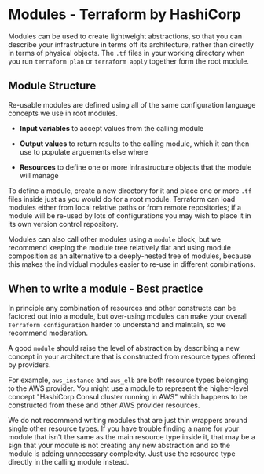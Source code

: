 # Modules - Terraform by HashiCorp

Modules can be used to create lightweight abstractions, so that you can describe your infrastructure in terms off its architecture, rather than directly in terms of physical objects. The `.tf` files in your working directory when you run `terraform plan` or `terraform apply` together form the root module.

## Module Structure

Re-usable modules are defined using all of the same configuration language concepts we use in root modules.

- **Input variables** to accept values from the calling module

- **Output values** to return results to the calling module, which it can then use to populate arguements else where

- **Resources** to define one or more infrastructure objects that the module will manage

To define a module, create a new directory for it and place one or more `.tf` files inside just as you would do for a root module. Terraform can load modules either from local relative paths or from remote repositories; if a module will be re-used by lots of configurations you may wish to place it in its own version control repository.

Modules can also call other modules using a `module` block, but we recommend keeping the module tree relatively flat and using module composition as an alternative to a deeply-nested tree of modules, because this makes the individual modules easier to re-use in different combinations.

## When to write a module - Best practice

In principle any combination of resources and other constructs can be factored out into a module, but over-using modules can make your overall `Terraform configuration` harder to understand and maintain, so we recommend moderation.

A good `module` should raise the level of abstraction by describing a new concept in your architecture that is constructed from resource types offered by providers.

For example, `aws_instance` and `aws_elb` are both resource types belonging to the AWS provider. You might use a module to represent the higher-level concept "HashiCorp Consul cluster running in AWS" which happens to be constructed from these and other AWS provider resources.

We do not recommend writing modules that are just thin wrappers around single other resource types. If you have trouble finding a name for your module that isn't the same as the main resource type inside it, that may be a sign that your module is not creating any new abstraction and so the module is adding unnecessary complexity. Just use the resource type directly in the calling module instead.